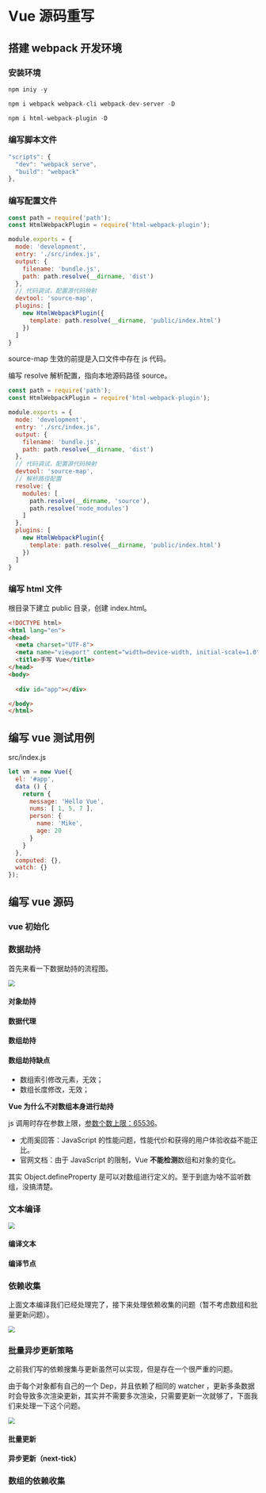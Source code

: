 # Vue 源码重写

## 搭建 webpack 开发环境

### 安装环境

```js
npm iniy -y
```

```js
npm i webpack webpack-cli webpack-dev-server -D
```

```js
npm i html-webpack-plugin -D
```

### 编写脚本文件

```js
"scripts": {
  "dev": "webpack serve",
  "build": "webpack"
},
```

### 编写配置文件

```js
const path = require('path');
const HtmlWebpackPlugin = require('html-webpack-plugin');

module.exports = {
  mode: 'development',
  entry: './src/index.js',
  output: {
    filename: 'bundle.js',
    path: path.resolve(__dirname, 'dist')
  },
  // 代码调试，配置源代码映射
  devtool: 'source-map',
  plugins: [
    new HtmlWebpackPlugin({
      template: path.resolve(__dirname, 'public/index.html')
    })
  ]
}
```

source-map 生效的前提是入口文件中存在 js 代码。

编写 resolve 解析配置，指向本地源码路径 source。

```js
const path = require('path');
const HtmlWebpackPlugin = require('html-webpack-plugin');

module.exports = {
  mode: 'development',
  entry: './src/index.js',
  output: {
    filename: 'bundle.js',
    path: path.resolve(__dirname, 'dist')
  },
  // 代码调试，配置源代码映射
  devtool: 'source-map',
  // 解析路径配置
  resolve: {
    modules: [
      path.resolve(__dirname, 'source'),
      path.resolve('node_modules')
    ]
  },
  plugins: [
    new HtmlWebpackPlugin({
      template: path.resolve(__dirname, 'public/index.html')
    })
  ]
}
```

### 编写 html 文件

根目录下建立 public 目录，创建 index.html。

```html
<!DOCTYPE html>
<html lang="en">
<head>
  <meta charset="UTF-8">
  <meta name="viewport" content="width=device-width, initial-scale=1.0">
  <title>手写 Vue</title>
</head>
<body>
  
  <div id="app"></div>

</body>
</html>
```

## 编写 vue 测试用例

src/index.js

```js
let vm = new Vue({
  el: '#app',
  data () {
    return {
      message: 'Hello Vue',
      nums: [ 1, 5, 7 ],
      person: {
        name: 'Mike',
        age: 20
      }
    }
  },
  computed: {},
  watch: {}
});
```

## 编写 vue 源码

### vue 初始化

### 数据劫持

首先来看一下数据劫持的流程图。

<img src="./public/imgs/tu01.png" style="zoom: 80%;" />

#### 对象劫持

#### 数据代理

#### 数组劫持

#### 数组劫持缺点

* 数组索引修改元素，无效；
* 数组长度修改，无效；

**Vue 为什么不对数组本身进行劫持**

js 调用时存在参数上限，[参数个数上限：65536](https://bugs.webkit.org/show_bug.cgi?id=80797)。

* 尤雨奚回答：JavaScript 的性能问题，性能代价和获得的用户体验收益不能正比。
* 官网文档：由于 JavaScript 的限制，Vue **不能检测**数组和对象的变化。

其实 Object.defineProperty 是可以对数组进行定义的。至于到底为啥不监听数组，没搞清楚。

### 文本编译

<img src="./public/imgs/tu02.png" style="zoom: 80%;" />

#### 编译文本

#### 编译节点

### 依赖收集

上面文本编译我们已经处理完了，接下来处理依赖收集的问题（暂不考虑数组和批量更新问题）。

<img src="./public/imgs/tu03.png" style="zoom: 80%;" />

### 批量异步更新策略

之前我们写的依赖搜集与更新虽然可以实现，但是存在一个很严重的问题。

由于每个对象都有自己的一个 Dep，并且依赖了相同的 watcher ，更新多条数据时会导致多次渲染更新，其实并不需要多次渲染，只需要更新一次就够了，下面我们来处理一下这个问题。

<img src="./public/imgs/tu04.png" style="zoom: 80%;" />

#### 批量更新

#### 异步更新（next-tick）

### 数组的依赖收集

